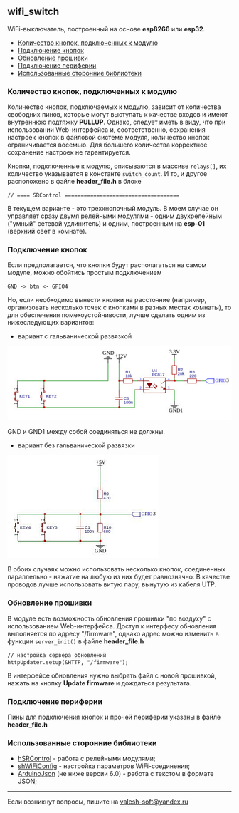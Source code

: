 ## wifi_switch
WiFi-выключатель, построенный на основе **esp8266** или **esp32**.

- [Количество кнопок, подключенных к модулю](#количество-кнопок-подключенных-к-модулю)
- [Подключение кнопок](#подключение-кнопок)
- [Обновление прошивки](#обновление-прошивки)
- [Подключение периферии](#подключение-периферии)
- [Использованные сторонние библиотеки](#использованные-сторонние-библиотеки)


### Количество кнопок, подключенных к модулю
Количество кнопок, подключаемых к модулю, зависит от количества свободних пинов, которые могут выступать к качестве входов и имеют внутреннюю подтяжку **PULLUP**.
Однако, следует иметь в виду, что при использовании Web-интерфейса и, соответственно, сохранения настроек кнопок в файловой системе модуля, количество кнопок ограничивается восемью. Для большего количества корректное сохранение настроек не гарантируется.

Кнопки, подключенные к модулю, описываются в массиве `relays[]`, их количество указывается в константе `switch_count`. И то, и другое расположено в файле **header_file.h** в блоке 
```
// ==== SRControl ====================================
```

В текущем варианте - это трехкнопочный модуль. В моем случае он управляет сразу двумя релейными модулями - одним двухрелейным ("умный" сетевой удлинитель) и одним, построенным на **esp-01** (верхний свет в комнате).

### Подключение кнопок

Если предполагается, что кнопки будут располагаться на самом модуле, можно обойтись простым подключением
```
GND -> btn <- GPIO4
```
Но, если необходимо вынести кнопки на расстояние (например, организовать несколько точек с кнопками в разных местах комнаты), то для обеспечения помехоустойчивости, лучше сделать одним из нижеследующих вариантов:

- вариант с гальванической развязкой

![Alt text](doc/001.jpg)

GND и GND1 между собой соединяться не должны.

- вариант без гальванической развязки

![Alt text](doc/002.jpg)

В обоих случаях можно использовать несколько кнопок, соединенных параллельно - нажатие на любую из них будет равнозначно. В качестве проводов лучше использовать витую пару, вынутую из кабеля UTP.

### Обновление прошивки

В модуле есть возможность обновления прошивки "по воздуху" с использованием Web-интерфейса. Доступ к интерфесу обновления выполняется по адресу "/firmware", однако адрес можно изменить в функции `server_init()` в файле **header_file.h**
```
// настройка сервера обновлений
httpUpdater.setup(&HTTP, "/firmware");
```

В интерфейсе обновления нужно выбрать файл с новой прошивкой, нажать на кнопку **Update firmware** и дождаться результата.

### Подключение периферии

Пины для подключения кнопок и прочей периферии указаны в файле **header_file.h**

### Использованные сторонние библиотеки

- [hSRControl](https://github.com/VAleSh-Soft/shSRControl) - работа с релейными модулями;
- [shWiFiConfig](https://github.com/VAleSh-Soft/shWiFiConfig) - настройка параметров WiFi-соединения;
- [ArduinoJson](https://github.com/bblanchon/ArduinoJson) (не ниже версии 6.0) - работа с текстом в формате JSON;

<hr>

Если возникнут вопросы, пишите на valesh-soft@yandex.ru 
